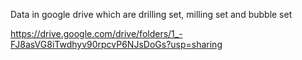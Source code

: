 
Data in google drive
which are drilling set, milling set and bubble set


https://drive.google.com/drive/folders/1_-FJ8asVG8iTwdhyv90rpcvP6NJsDoGs?usp=sharing
